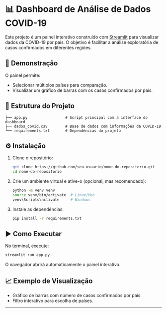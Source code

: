 # 📊 Dashboard de Análise de Dados COVID-19

Este projeto é um painel interativo construído com [Streamlit](https://streamlit.io/) para visualizar dados da COVID-19 por país. O objetivo é facilitar a análise exploratória de casos confirmados em diferentes regiões.

## 🚀 Demonstração

O painel permite:

* Selecionar múltiplos países para comparação.
* Visualizar um gráfico de barras com os casos confirmados por país.

## 📁 Estrutura do Projeto

```
├── app.py                 # Script principal com a interface do dashboard
├── dados_covid.csv        # Base de dados com informações da COVID-19
└── requirements.txt       # Dependências do projeto
```

## ⚙️ Instalação

1. Clone o repositório:

   ```bash
   git clone https://github.com/seu-usuario/nome-do-repositorio.git
   cd nome-do-repositorio
   ```

2. Crie um ambiente virtual e ative-o (opcional, mas recomendado):

   ```bash
   python -m venv venv
   source venv/bin/activate  # Linux/Mac
   venv\Scripts\activate     # Windows
   ```

3. Instale as dependências:

   ```bash
   pip install -r requirements.txt
   ```

## ▶️ Como Executar

No terminal, execute:

```bash
streamlit run app.py
```

O navegador abrirá automaticamente o painel interativo.

## 📈 Exemplo de Visualização

* Gráfico de barras com número de casos confirmados por país.
* Filtro interativo para escolha de países.


---


